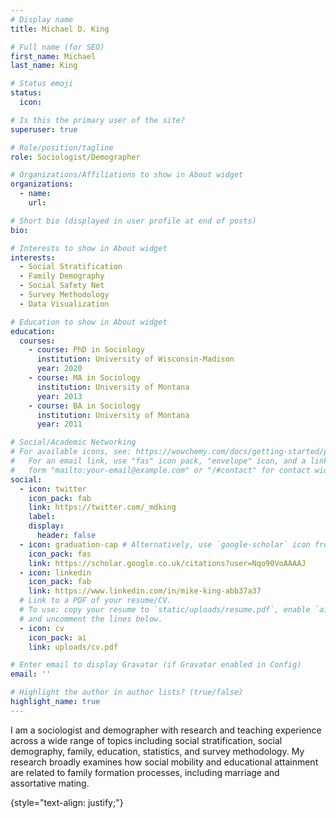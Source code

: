 ```yaml
---
# Display name
title: Michael D. King

# Full name (for SEO)
first_name: Michael
last_name: King

# Status emoji
status:
  icon:

# Is this the primary user of the site?
superuser: true

# Role/position/tagline
role: Sociologist/Demographer

# Organizations/Affiliations to show in About widget
organizations:
  - name: 
    url:

# Short bio (displayed in user profile at end of posts)
bio: 

# Interests to show in About widget
interests:
  - Social Stratification
  - Family Demography
  - Social Safety Net
  - Survey Methodology
  - Data Visualization

# Education to show in About widget
education:
  courses:
    - course: PhD in Sociology
      institution: University of Wisconsin-Madison
      year: 2020
    - course: MA in Sociology
      institution: University of Montana
      year: 2013
    - course: BA in Sociology
      institution: University of Montana
      year: 2011

# Social/Academic Networking
# For available icons, see: https://wowchemy.com/docs/getting-started/page-builder/#icons
#   For an email link, use "fas" icon pack, "envelope" icon, and a link in the
#   form "mailto:your-email@example.com" or "/#contact" for contact widget.
social:
  - icon: twitter
    icon_pack: fab
    link: https://twitter.com/_mdking
    label:
    display:
      header: false
  - icon: graduation-cap # Alternatively, use `google-scholar` icon from `ai` icon pack
    icon_pack: fas
    link: https://scholar.google.co.uk/citations?user=Nqo90VoAAAAJ
  - icon: linkedin
    icon_pack: fab
    link: https://www.linkedin.com/in/mike-king-abb37a37
  # Link to a PDF of your resume/CV.
  # To use: copy your resume to `static/uploads/resume.pdf`, enable `ai` icons in `params.yaml`,
  # and uncomment the lines below.
  - icon: cv
    icon_pack: ai
    link: uploads/cv.pdf

# Enter email to display Gravatar (if Gravatar enabled in Config)
email: ''

# Highlight the author in author lists? (true/false)
highlight_name: true
---
```


I am a sociologist and demographer with research and teaching experience across a wide range of topics including social stratification, social demography, family, education, statistics, and survey methodology. My research broadly examines how social mobility and educational attainment are related to family formation processes, including marriage and assortative mating. 

{style="text-align: justify;"}
